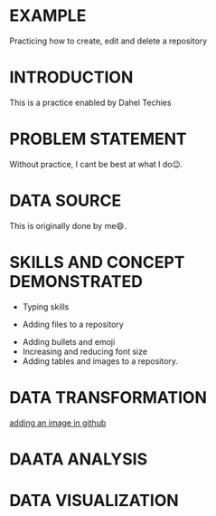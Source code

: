 # EXAMPLE
Practicing how to create, edit and delete a repository

# INTRODUCTION
This is a practice enabled by Dahel Techies

# PROBLEM STATEMENT
Without practice, I cant be best at what I do😉.

# DATA SOURCE
This is originally done by me😄.

# SKILLS AND CONCEPT DEMONSTRATED
- Typing skills
+ Adding files to a repository
* Adding bullets and emoji
* Increasing and reducing font size
* Adding tables and images to a repository.

# DATA TRANSFORMATION
[adding an image in github]()





# DAATA ANALYSIS

# DATA VISUALIZATION
